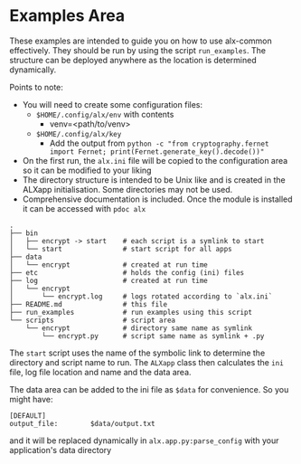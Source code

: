 # Examples Area

These examples are intended to guide you on how to
use alx-common effectively. They should be run by using the 
script `run_examples`. The structure can be deployed
anywhere as the location is determined dynamically.

Points to note:
* You will need to create some configuration files:
  * `$HOME/.config/alx/env` with contents
    * venv=<path/to/venv>
  * `$HOME/.config/alx/key`
    * Add the output from `python -c "from cryptography.fernet import Fernet; print(Fernet.generate_key().decode())"`
* On the first run, the `alx.ini` file will be copied to the 
configuration area so it can be modified to your liking
* The directory structure is intended to be Unix like and
is created in the ALXapp initialisation. Some directories
may not be used.
* Comprehensive documentation is included. Once the module
is installed it can be accessed with `pdoc alx`

```
.
├── bin
│   ├── encrypt -> start    # each script is a symlink to start
│   └── start               # start script for all apps
├── data
│   └── encrypt             # created at run time
├── etc                     # holds the config (ini) files
├── log                     # created at run time
│   └── encrypt
│       └── encrypt.log     # logs rotated according to `alx.ini`
├── README.md               # this file
├── run_examples            # run examples using this script
└── scripts                 # script area
    └── encrypt             # directory same name as symlink
        └── encrypt.py      # script same name as symlink + .py
```
The `start` script uses the name of the symbolic link to determine
the directory and script name to run. The `ALXapp` class then 
calculates the `ini` file, log file location and name and the data 
area. 

The data area can be added to the ini file as `$data` for 
convenience.  So you might have:
```
[DEFAULT]
output_file:        $data/output.txt
```
and it will be replaced dynamically in `alx.app.py:parse_config` with your
application's data directory

